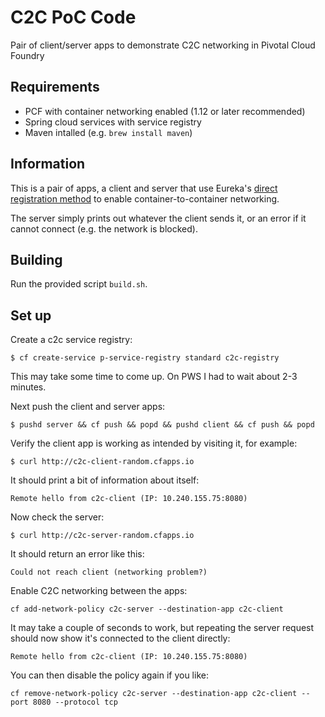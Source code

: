 # C2C PoC Code
Pair of client/server apps to demonstrate C2C networking in Pivotal Cloud Foundry

## Requirements
* PCF with container networking enabled (1.12 or later recommended)
* Spring cloud services with service registry
* Maven intalled (e.g. `brew install maven`)

## Information
This is a pair of apps, a client and server that use Eureka's [direct registration method](http://docs.pivotal.io/spring-cloud-services/1-4/common/service-registry/writing-client-applications.html#register-using-c2c) to enable container-to-container networking.

The server simply prints out whatever the client sends it, or an error if it cannot connect (e.g. the network is blocked).

## Building
Run the provided script `build.sh`.

## Set up
Create a c2c service registry:
```
$ cf create-service p-service-registry standard c2c-registry
```

This may take some time to come up. On PWS I had to wait about 2-3 minutes.

Next push the client and server apps:
```
$ pushd server && cf push && popd && pushd client && cf push && popd
```

Verify the client app is working as intended by visiting it, for example:
```
$ curl http://c2c-client-random.cfapps.io
```

It should print a bit of information about itself:
```
Remote hello from c2c-client (IP: 10.240.155.75:8080)
```

Now check the server:
```
$ curl http://c2c-server-random.cfapps.io
```

It should return an error like this:
```
Could not reach client (networking problem?)
```

Enable C2C networking between the apps:
```
cf add-network-policy c2c-server --destination-app c2c-client
```

It may take a couple of seconds to work, but repeating the server request should now show it's connected to the client directly:
```
Remote hello from c2c-client (IP: 10.240.155.75:8080)
```

You can then disable the policy again if you like:
```
cf remove-network-policy c2c-server --destination-app c2c-client --port 8080 --protocol tcp
```

